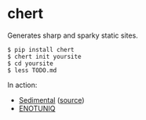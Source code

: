 chert
=====

Generates sharp and sparky static sites.

```
$ pip install chert
$ chert init yoursite
$ cd yoursite
$ less TODO.md
```

In action:

* [Sedimental](http://sedimental.org) ([source](https://github.com/mahmoud/sedimental))
* [ENOTUNIQ](http://enotuniq.org)
